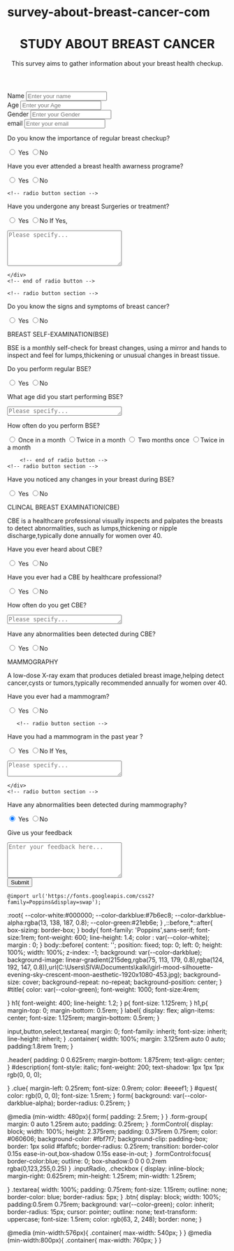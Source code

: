 # survey-about-breast-cancer-com

<!DOCTYPE html>
<html lang="en">
<head>
<meta charset="UTF-8">
<meta name="viewport" content="width=device-width, initial-scale=1.0">

<link rel="stylesheet" href="form.css">
<title>Survey Form</title>
</head>
<body>
<div class="container ">
<header class="header">
    <h1 id="title">
STUDY ABOUT BREAST CANCER
</h1>
<p id="description">
This survey aims to gather information about your breast health checkup.
</p>
</header>
<form action="" id="survey-form">

<!-- Text section -->
<div class="form-group">
<label for="name">Name</label>
<input type="text" name="name" id="name" class="formControl" placeholder="Enter your name" required>
</div>
<!-- end of text section -->

<!-- Type Age section -->
<div class="form-group">
<label for="Age">Age</label>
<input type="Age" name="Age" id="Age" class="formControl" placeholder="Enter your Age" required>
</div>
<!-- end of Age section -->

<!-- Type Number section -->
<div class="form-group">
<label for="Gender">Gender</label>
<input type="Gender" name="Gender" id="Gender" class="formControl" placeholder="Enter your Gender" required>

</div>
<!-- end of Number section -->

<!-- Type email section -->
<div class="form-group">
<label for="email">email</label> 
<input type="email" name="email" id="email" class="formControl" placeholder="Enter your email">
</div>


<!-- radio button section -->
<div class="form-group">
<p id="quest">Do you know the importance of regular breast checkup?</p>
<label for="">
<input type="radio" name="source" value="Yes"
class="inputRadio"
checked> Yes
</label>
<label for="">
<input type="radio" name="source" value="No"
class="inputRadio"
>No
</label>
</label>
</div>
<!-- end of radio button -->

<!-- radio button section -->
<div class="form-group">
    <p id="quest">Have you ever attended a breast health awarness programe?</p>
    <label for="">
    <input type="radio" name="source" value="Yes"
    class="inputRadio"
    checked> Yes
    </label>
    <label for="">
    <input type="radio" name="source" value="No"
    class="inputRadio"
    >No
    </label>
    </label>
    </div>
    <!-- end of radio button -->

    <!-- radio button section -->
<div class="form-group">
    <p id="quest">Have you undergone any breast Surgeries or treatment?</p>
    <label for="">
    <input type="radio" name="source" value="Yes"
    class="inputRadio"
    checked> Yes
    </label>
    <label for="">
    <input type="radio" name="source" value="No"
    class="inputRadio"
    >No
    </label>
    </label>
    If Yes,
    <div class="form-group">
        <p id="quest"></p>
        <textarea name="Please specify" cols="30" rows="5" id="Please specify" class="textarea" placeholder="Please specify..."></textarea>
        </div>

    </div>
    <!-- end of radio button -->

    <!-- radio button section -->
<div class="form-group">
    <p id="quest">Do you know the signs and symptoms of breast cancer?</p>
    <label for="">
    <input type="radio" name="source" value="Yes"
    class="inputRadio"
    checked> Yes
    </label>
    <label for="">
    <input type="radio" name="source" value="No"
    class="inputRadio"
    >No
    </label>
    </label>
    </div>
    <!-- end of radio button -->
    <div class="form-group">
        <p id="quest">BREAST SELF-EXAMINATION(BSE)</p>
        <label for="">
    <p id="description">
                         BSE is a monthly self-check for breast changes, using a mirror and hands to inspect and feel for lumps,thickening or unusual changes in breast tissue.
        </p>
    </div></p>    
    <!-- radio button section -->
<div class="form-group">
    <p id="quest">Do you perform regular BSE?</p>
    <label for="">
    <input type="radio" name="source" value="Yes"
    class="inputRadio"
    checked> Yes
    </label>
    <label for="">
    <input type="radio" name="source" value="No"
    class="inputRadio"
    >No
    </label>
    </label>
    </div>
    <!-- end of radio button -->
     <!-- radio button section -->
<div class="form-group">
    <p id="quest">What age did you start performing BSE?</p>
    <label for="">
    <div class="form-group">
      <p id="quest"></p>
      <textarea name="Please specify" cols="30" rows="1" id="Please specify" class="textarea" placeholder="Please specify..."></textarea>
    </div>
    </label>
    </div>
    <!-- end of radio button -->
    <div class="form-group">
        <p id="quest">How often do you perform BSE?</p>
        <label for="">
            <input type="radio" name="source" value="Once in a month"
    class="inputRadio"
    checked> Once in a month
    </label>
    <label for="">
    <input type="radio" name="source" value="Twice in a month"
    class="inputRadio"
    >Twice in a month
    </label>
    <label for="">
        <input type="radio" name="source" value="Two months once"
class="inputRadio"
checked> Two months once
</label>
<label for="">
<input type="radio" name="source" value="Twice in a month"
class="inputRadio"
>Twice in a month
</label>
    </label>
    </div>

        <!-- end of radio button -->
    <!-- radio button section -->
<div class="form-group">
    <p id="quest">Have you noticed any changes in your breast during BSE?</p>
    <label for="">
    <input type="radio" name="source" value="Yes"
    class="inputRadio"
    checked> Yes
    </label>
    <label for="">
    <input type="radio" name="source" value="No"
    class="inputRadio"
    >No
    </label>
    </label>
    </div>
    <!-- end of radio button -->
    <div class="form-group">
        <p id="quest">CLINCAL BREAST EXAMINATION(CBE)</p>
        <label for="">
    <p id="description">
                CBE is a healthcare professional visually inspects and palpates the breasts to detect abnormalities, such as lumps,thickening or nipple discharge,typically done annually for women over 40.
        </p>
    </div></p>
    <!-- radio button section -->
<div class="form-group">
    <p id="quest">Have you ever heard about CBE?</p>
    <label for="">
    <input type="radio" name="source" value="Yes"
    class="inputRadio"
    checked> Yes
    </label>
    <label for="">
    <input type="radio" name="source" value="No"
    class="inputRadio"
    >No
    </label>
    </label>
    </div>
    <!-- end of radio button -->
<!-- radio button section -->
<div class="form-group">
    <p id="quest">Have you ever had a CBE by healthcare professional?</p>
    <label for="">
    <input type="radio" name="source" value="Yes"
    class="inputRadio"
    checked> Yes
    </label>
    <label for="">
    <input type="radio" name="source" value="No"
    class="inputRadio"
    >No
    </label>
    </label>
    </div>
    <!-- end of radio button -->
<!-- radio button section -->
<div class="form-group">
    <p id="quest">How often do you get CBE?</p>
    <label for="">
        <div class="form-group">
            <p id="quest"></p>
            <textarea name="Please specify" cols="30" rows="1" id="Please specify" class="textarea" placeholder="Please specify..."></textarea>
          </div>
    </label>
    </div>
    <!-- end of radio button -->
<!-- radio button section -->
<div class="form-group">
    <p id="quest">Have any abnormalities been detected during CBE?</p>
    <label for="">
    <input type="radio" name="source" value="Yes"
    class="inputRadio"
    checked> Yes
    </label>
    <label for="">
    <input type="radio" name="source" value="No"
    class="inputRadio"
    >No
    </label>
    </label>
    </div>
    <!-- end of radio button -->
    <div class="form-group">
        <p id="quest">MAMMOGRAPHY</p>
        <label for="">
    <p id="description">
            A low-dose X-ray exam that produces detialed breast image,helping detect cancer,cysts or tumors,typically recommended annually for women over 40.
        </p>
    </div></p>
    <!-- radio button section -->
<div class="form-group">
    <p id="quest">Have you ever had a mammogram?</p>
    <label for="">
    <input type="radio" name="source" value="Yes"
    class="inputRadio"
    checked> Yes
    </label>
    <label for="">
    <input type="radio" name="source" value="No"
    class="inputRadio"
    >No
    </label>
    </label>
    </div>    

       <!-- radio button section -->
<div class="form-group">
    <p id="quest">Have you had a mammogram in the past year ?</p>
    <label for="">
    <input type="radio" name="source" value="Yes"
    class="inputRadio"
    checked> Yes
    </label>
    <label for="">
    <input type="radio" name="source" value="No"
    class="inputRadio"
    >No
    </label>
    </label>
    If Yes,
    <div class="form-group">
        <p id="quest"></p>
        <textarea name="Please specify" cols="30" rows="2" id="Please specify" class="textarea" placeholder="Please specify..."></textarea>
        </div>

    </div>
    <!-- radio button section -->
<div class="form-group">
    <p id="quest">Have any abnormalities been detected during mammography?</p>
    <label for="">
    <input type="radio" name="source" value="Yes"
    class="inputRadio"
    checked> Yes
    </label>
    <label for="">
    <input type="radio" name="source" value="No"
    class="inputRadio"
    >No
    </label>
    </label>
    </div>






<!-- Textarea section -->
<div class="form-group">
<p id="quest">Give us your feedback</p>
<textarea name="feedback" cols="30" rows="5" id="feedback" class="textarea" placeholder="Enter your feedback here..."></textarea>
</div>
<div class="form-group">
<button type="submit" id="submit" class="btn">Submit</button>


    @import url('https://fonts.googleapis.com/css2?family=Poppins&display=swap');

:root{
--color-white:#000000;
--color-darkblue:#7b6ec8;
--color-darkblue-alpha:rgba(13, 138, 187, 0.8);
--color-green:#21eb6e;
}
*,*::before,*::after{
box-sizing: border-box;
}
body{
font-family: 'Poppins',sans-serif;
font-size:1rem;
font-weight: 600;
line-height: 1.4;
color : var(--color-white);
margin : 0;
}
body::before{
content: '';
position: fixed;
top: 0;
left: 0;
height: 100%;
width: 100%;
z-index: -1;
background: var(--color-darkblue);
background-image: linear-gradient(215deg,rgba(75, 113, 179, 0.8),rgba(124, 192, 147, 0.8)),url(C:\Users\SIVA\Documents\kalki\girl-mood-silhouette-evening-sky-crescent-moon-aesthetic-1920x1080-453.jpg);
background-size: cover;
background-repeat: no-repeat;
background-position: center;
}
#title{
color: var(--color-green);
font-weight: 1000;
font-size:4rem;


}
h1{
font-weight: 400;
line-height: 1.2;
}
p{
font-size: 1.125rem;
}
h1,p{
margin-top: 0;
margin-bottom: 0.5rem;
}
label{
display: flex;
align-items: center;
font-size: 1.125rem;
margin-bottom: 0.5rem;
}

input,button,select,textarea{
margin: 0;
font-family: inherit;
font-size: inherit;
line-height: inherit;
}
.container{
width: 100%;
margin: 3.125rem auto 0 auto;
padding:1.8rem 1rem;
}

.header{
padding: 0 0.625rem;
margin-bottom: 1.875rem;
text-align: center;
}
#description{
font-style: italic;
font-weight: 200;
text-shadow: 1px 1px 1px rgb(0, 0, 0);

}
.clue{
margin-left: 0.25rem;
font-size: 0.9rem;
color: #eeeef1;
}
#quest{
color: rgb(0, 0, 0);
font-size: 1.5rem;
}
form{
background: var(--color-darkblue-alpha);
border-radius: 0.25rem;
}

@media (min-width: 480px){
form{
padding: 2.5rem;
}
}
.form-group{
margin: 0 auto 1.25rem auto;
padding: 0.25rem;
}
.formControl{
display: block;
width: 100%;
height: 2.375rem;
padding: 0.375rem 0.75rem;
color: #060606;
background-color: #fbf7f7;
background-clip: padding-box;
border: 1px solid #fafbfc;
border-radius: 0.25rem;
transition: border-color 0.15s ease-in-out,box-shadow 0.15s ease-in-out;
}
.formControl:focus{
border-color:blue;
outline: 0;
box-shadow:0 0 0 0.2rem rgba(0,123,255,0.25)
}
.inputRadio,
.checkbox
{
display: inline-block;
margin-right: 0.625rem;
min-height: 1.25rem;
min-width: 1.25rem;

}
.textarea{
width: 100%;
padding: 0.75rem;
font-size: 1.15rem;
outline: none;
border-color: blue;
border-radius: 5px;
}
.btn{
display: block;
width: 100%;
padding:0.5rem 0.75rem;
background: var(--color-green);
color: inherit;
border-radius: 15px;
cursor: pointer;
outline: none;
text-transform: uppercase;
font-size: 1.5rem;
color: rgb(63, 2, 248);
border: none;
}

@media (min-width:576px){
.container{
max-width: 540px;
}
}
@media (min-width:800px){
.container{
max-width: 760px;
}
}  
</div>
</form>
</div>
</body>
</html>  
